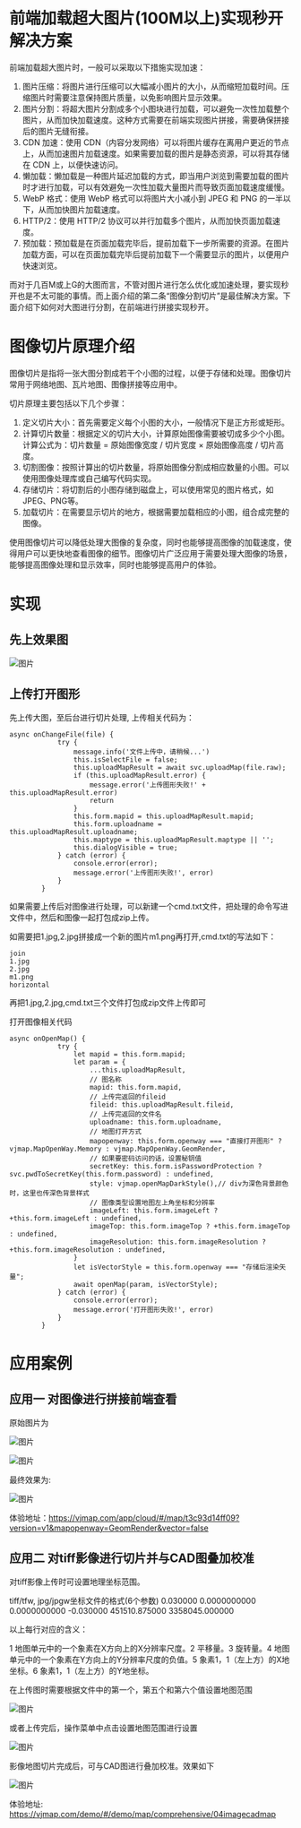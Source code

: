 # 前端加载超大图片(100M以上)实现秒开解决方案

前端加载超大图片时，一般可以采取以下措施实现加速：

1. 图片压缩：将图片进行压缩可以大幅减小图片的大小，从而缩短加载时间。压缩图片时需要注意保持图片质量，以免影响图片显示效果。
2. 图片分割：将超大图片分割成多个小图块进行加载，可以避免一次性加载整个图片，从而加快加载速度。这种方式需要在前端实现图片拼接，需要确保拼接后的图片无缝衔接。
3. CDN 加速：使用 CDN（内容分发网络）可以将图片缓存在离用户更近的节点上，从而加速图片加载速度。如果需要加载的图片是静态资源，可以将其存储在 CDN 上，以便快速访问。
4. 懒加载：懒加载是一种图片延迟加载的方式，即当用户浏览到需要加载的图片时才进行加载，可以有效避免一次性加载大量图片而导致页面加载速度缓慢。
5. WebP 格式：使用 WebP 格式可以将图片大小减小到 JPEG 和 PNG 的一半以下，从而加快图片加载速度。
6. HTTP/2：使用 HTTP/2 协议可以并行加载多个图片，从而加快页面加载速度。
7. 预加载：预加载是在页面加载完毕后，提前加载下一步所需要的资源。在图片加载方面，可以在页面加载完毕后提前加载下一个需要显示的图片，以便用户快速浏览。

而对于几百M或上G的大图而言，不管对图片进行怎么优化或加速处理，要实现秒开也是不太可能的事情。而上面介绍的第二条“图像分割切片”是最佳解决方案。下面介绍下如何对大图进行分割，在前端进行拼接实现秒开。

# 图像切片原理介绍

图像切片是指将一张大图分割成若干个小图的过程，以便于存储和处理。图像切片常用于网络地图、瓦片地图、图像拼接等应用中。

切片原理主要包括以下几个步骤：

1. 定义切片大小：首先需要定义每个小图的大小，一般情况下是正方形或矩形。
2. 计算切片数量：根据定义的切片大小，计算原始图像需要被切成多少个小图。计算公式为：切片数量 = 原始图像宽度 / 切片宽度 × 原始图像高度 / 切片高度。
3. 切割图像：按照计算出的切片数量，将原始图像分割成相应数量的小图。可以使用图像处理库或自己编写代码实现。
4. 存储切片：将切割后的小图存储到磁盘上，可以使用常见的图片格式，如JPEG、PNG等。
5. 加载切片：在需要显示切片的地方，根据需要加载相应的小图，组合成完整的图像。

使用图像切片可以降低处理大图像的复杂度，同时也能够提高图像的加载速度，使得用户可以更快地查看图像的细节。图像切片广泛应用于需要处理大图像的场景，能够提高图像处理和显示效率，同时也能够提高用户的体验。

# 实现

## 先上效果图

![图片](https://mmbiz.qpic.cn/sz_mmbiz_gif/zPh0erYjkib3OuQfoM4riaeoNSxO6LlcEE6IS8UfMI5bracr3JEsm9THLDMxIibVBAZCtg2tPZSOWibWfaZKUNYAiag/640?wx_fmt=gif&wxfrom=5&wx_lazy=1&wx_co=1)

## 上传打开图形

先上传大图，至后台进行切片处理, 上传相关代码为：

```
async onChangeFile(file) {
            try {
                message.info('文件上传中，请稍候...')
                this.isSelectFile = false;
                this.uploadMapResult = await svc.uploadMap(file.raw);
                if (this.uploadMapResult.error) {
                    message.error('上传图形失败!' + this.uploadMapResult.error)
                    return
                }
                this.form.mapid = this.uploadMapResult.mapid;
                this.form.uploadname = this.uploadMapResult.uploadname;
                this.maptype = this.uploadMapResult.maptype || '';
                this.dialogVisible = true;
            } catch (error) {
                console.error(error);
                message.error('上传图形失败!', error)
            }
        }
```

如果需要上传后对图像进行处理，可以新建一个cmd.txt文件，把处理的命令写进文件中，然后和图像一起打包成zip上传。

如需要把1.jpg,2.jpg拼接成一个新的图片m1.png再打开,cmd.txt的写法如下：

```
join
1.jpg
2.jpg
m1.png
horizontal
```

再把1.jpg,2.jpg,cmd.txt三个文件打包成zip文件上传即可

打开图像相关代码

```
async onOpenMap() {
            try {
                let mapid = this.form.mapid;
                let param = {
                    ...this.uploadMapResult,
                    // 图名称
                    mapid: this.form.mapid,
                    // 上传完返回的fileid
                    fileid: this.uploadMapResult.fileid,
                    // 上传完返回的文件名
                    uploadname: this.form.uploadname,
                    // 地图打开方式
                    mapopenway: this.form.openway === "直接打开图形" ? vjmap.MapOpenWay.Memory : vjmap.MapOpenWay.GeomRender,
                    // 如果要密码访问的话，设置秘钥值
                    secretKey: this.form.isPasswordProtection ? svc.pwdToSecretKey(this.form.password) : undefined,
                    style: vjmap.openMapDarkStyle(),// div为深色背景颜色时，这里也传深色背景样式
                    // 图像类型设置地图左上角坐标和分辨率
                    imageLeft: this.form.imageLeft ? +this.form.imageLeft : undefined,
                    imageTop: this.form.imageTop ? +this.form.imageTop : undefined,
                    imageResolution: this.form.imageResolution ? +this.form.imageResolution : undefined,
                }
                let isVectorStyle = this.form.openway === "存储后渲染矢量";
                await openMap(param, isVectorStyle);
            } catch (error) {
                console.error(error);
                message.error('打开图形失败!', error)
            }
        }
```

# 应用案例

## 应用一 对图像进行拼接前端查看

原始图片为

![图片](https://mmbiz.qpic.cn/sz_mmbiz_png/zPh0erYjkib3OuQfoM4riaeoNSxO6LlcEESegibp8hMnOprw4PwrAG4jFldu3ictlAAFhMh9x8iapjKNfQBkgTEk2aQ/640?wx_fmt=png&wxfrom=5&wx_lazy=1&wx_co=1)

![图片](https://mmbiz.qpic.cn/sz_mmbiz_png/zPh0erYjkib3OuQfoM4riaeoNSxO6LlcEEeiblNlmq9hvhEHB5QG7A97jiaSz04Re4Q72ea2eh47nBYO7PSicyYicE8Q/640?wx_fmt=png&wxfrom=5&wx_lazy=1&wx_co=1)

最终效果为:

![图片](https://mmbiz.qpic.cn/sz_mmbiz_png/zPh0erYjkib3OuQfoM4riaeoNSxO6LlcEE9vDeTDWecQeENCj1ibEImqicMZCh6bf2GL26xWuk4ZxyWZRphG1RVwSA/640?wx_fmt=png&wxfrom=5&wx_lazy=1&wx_co=1)

体验地址：https://vjmap.com/app/cloud/#/map/t3c93d14ff09?version=v1&mapopenway=GeomRender&vector=false

## 应用二 对tiff影像进行切片并与CAD图叠加校准

对tiff影像上传时可设置地理坐标范围。

tiff/tfw, jpg/jpgw坐标文件的格式(6个参数) 0.030000 0.0000000000 0.0000000000 -0.030000 451510.875000 3358045.000000

以上每行对应的含义：

1 地图单元中的一个象素在X方向上的X分辨率尺度。2 平移量。3 旋转量。4 地图单元中的一个象素在Y方向上的Y分辨率尺度的负值。5 象素1，1（左上方）的X地坐标。6 象素1，1（左上方）的Y地坐标。

在上传图时需要根据文件中的第一个，第五个和第六个值设置地图范围

![图片](https://mmbiz.qpic.cn/sz_mmbiz_png/zPh0erYjkib3OuQfoM4riaeoNSxO6LlcEEBQSkQgBH0lCdusaibialMKNT7F2icrJJYE9eNhiaxVdia7QQ3Aww4VnjzKg/640?wx_fmt=png&wxfrom=5&wx_lazy=1&wx_co=1)

或者上传完后，操作菜单中点击设置地图范围进行设置

![图片](https://mmbiz.qpic.cn/sz_mmbiz_png/zPh0erYjkib3OuQfoM4riaeoNSxO6LlcEEyibiaia8aJic1FIGpTPDk21NMNnLzdEjgC24EzmnORGmnNlM72DpgwHuuw/640?wx_fmt=png&wxfrom=5&wx_lazy=1&wx_co=1)

影像地图切片完成后，可与CAD图进行叠加校准。效果如下

![图片](https://mmbiz.qpic.cn/sz_mmbiz_png/zPh0erYjkib3OuQfoM4riaeoNSxO6LlcEEVUeD9zgW7eUMdvsFgELqIMcdTIHaBagobMTiah4RVDmDoPjP8icribUKg/640?wx_fmt=png&wxfrom=5&wx_lazy=1&wx_co=1)



体验地址: https://vjmap.com/demo/#/demo/map/comprehensive/04imagecadmap

